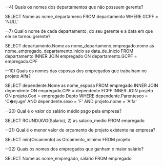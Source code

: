 --4) Quais os nomes dos departamentos que não possuem gerente?

SELECT Nome as nome_departameno
FROM departamento
WHERE GCPF = 'NULL'

--7) Qual o nome de cada departamento, do seu gerente e a data em que ele se tornou gerente?

SELECT departamento.Nome as nome_departameno,empregado.nome as nome_empregado, departamento.inicio as data_de_inicio
FROM departamento
INNER JOIN empregado ON departamento.GCPF = empregado.CPF

--10) Quais os nomes das esposas dos empregados que trabalham no projeto Alfa?

SELECT dependente.Nome as nome_esposa
FROM empregado
INNER JOIN dependente ON empregado.CPF = dependente.ECPF 
INNER JOIN projeto ON projeto.Cod = empregado.Depto
WHERE dependente.Parentesco = 'C�njuge' AND dependente.sexo = 'F' AND projeto.nome = 'Alfa'

--20) Qual é o valor do salário médio pago pela empresa?

SELECT  ROUND(AVG(Salario), 2) as salario_medio FROM empregado

--21) Qual é o menor valor de orçamento de projeto existente na empresa?

SELECT min(Orcamento) as Orcamento_minimo
FROM projeto

--22) Quais os nomes dos empregados que ganham o maior salário?

SELECT Nome as nome_empregado, salario
FROM empregado
